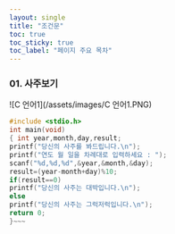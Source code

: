 ```yaml
---
layout: single
title: "조건문" 
toc: true
toc_sticky: true
toc_label: "페이지 주요 목차"
---
```

### 01. 사주보기
![C 언어1](/assets/images/C 언어1.PNG)
~~~c
#include <stdio.h>
int main(void)
{ int year,month,day,result;
printf("당신의 사주를 봐드립니다.\n");
printf("연도 월 일을 차례대로 입력하세요 : ");
scanf("%d,%d,%d",&year,&month,&day);
result=(year-month+day)%10;
if(result==0)
printf("당신의 사주는 대박입니다.\n");
else
printf("당신의 사주는 그럭저럭입니다.\n");
return 0;
}~~~
